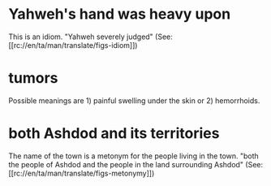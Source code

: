 # Yahweh's hand was heavy upon

This is an idiom. "Yahweh severely judged" (See: [[rc://en/ta/man/translate/figs-idiom]])

# tumors

Possible meanings are 1) painful swelling under the skin or 2) hemorrhoids.

# both Ashdod and its territories

The name of the town is a metonym for the people living in the town. "both the people of Ashdod and the people in the land surrounding Ashdod" (See: [[rc://en/ta/man/translate/figs-metonymy]])


